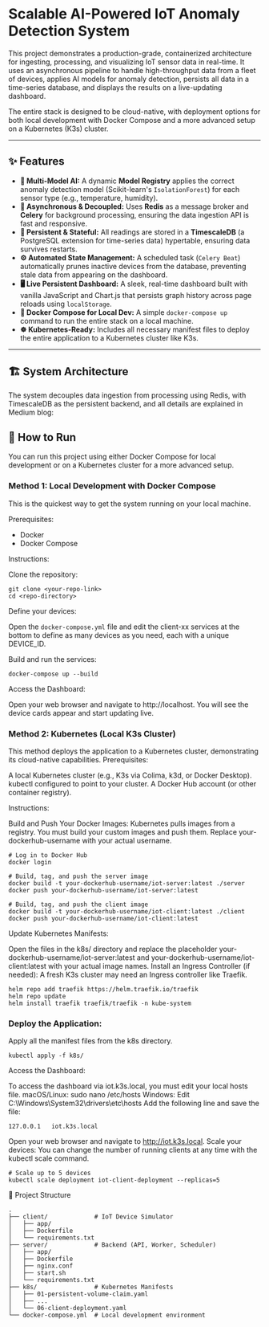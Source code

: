 # Scalable AI-Powered IoT Anomaly Detection System

This project demonstrates a production-grade, containerized architecture for ingesting, processing, and visualizing IoT sensor data in real-time. It uses an asynchronous pipeline to handle high-throughput data from a fleet of devices, applies AI models for anomaly detection, persists all data in a time-series database, and displays the results on a live-updating dashboard.

The entire stack is designed to be cloud-native, with deployment options for both local development with Docker Compose and a more advanced setup on a Kubernetes (K3s) cluster.

---

## ✨ Features

*   **🤖 Multi-Model AI:** A dynamic **Model Registry** applies the correct anomaly detection model (Scikit-learn's `IsolationForest`) for each sensor type (e.g., temperature, humidity).
*   **🚀 Asynchronous & Decoupled:** Uses **Redis** as a message broker and **Celery** for background processing, ensuring the data ingestion API is fast and responsive.
*   **💾 Persistent & Stateful:** All readings are stored in a **TimescaleDB** (a PostgreSQL extension for time-series data) hypertable, ensuring data survives restarts.
*   **⚙️ Automated State Management:** A scheduled task (`Celery Beat`) automatically prunes inactive devices from the database, preventing stale data from appearing on the dashboard.
*   **🖥️ Live Persistent Dashboard:** A sleek, real-time dashboard built with vanilla JavaScript and Chart.js that persists graph history across page reloads using `localStorage`.
*   **🐳 Docker Compose for Local Dev:** A simple `docker-compose up` command to run the entire stack on a local machine.
*   **☸️ Kubernetes-Ready:** Includes all necessary manifest files to deploy the entire application to a Kubernetes cluster like K3s.

---

## 🏗️ System Architecture

The system decouples data ingestion from processing using Redis, with TimescaleDB as the persistent backend, and all details are explained in Medium blog:


## 🚀 How to Run

You can run this project using either Docker Compose for local development or on a Kubernetes cluster for a more advanced setup.

### Method 1: Local Development with Docker Compose
This is the quickest way to get the system running on your local machine.

Prerequisites:

- Docker
- Docker Compose

Instructions:

Clone the repository:

```
git clone <your-repo-link>
cd <repo-directory>
```

Define your devices:

Open the `docker-compose.yml` file and edit the client-xx services at the bottom to define as many devices as you need, each with a unique DEVICE_ID.

Build and run the services:

```
docker-compose up --build
```

Access the Dashboard:

Open your web browser and navigate to http://localhost. You will see the device cards appear and start updating live.

### Method 2: Kubernetes (Local K3s Cluster)

This method deploys the application to a Kubernetes cluster, demonstrating its cloud-native capabilities.
Prerequisites:

A local Kubernetes cluster (e.g., K3s via Colima, k3d, or Docker Desktop). kubectl configured to point to your cluster. A Docker Hub account (or other container registry).

Instructions:

Build and Push Your Docker Images:
Kubernetes pulls images from a registry. You must build your custom images and push them. Replace your-dockerhub-username with your actual username.

```
# Log in to Docker Hub
docker login

# Build, tag, and push the server image
docker build -t your-dockerhub-username/iot-server:latest ./server
docker push your-dockerhub-username/iot-server:latest

# Build, tag, and push the client image
docker build -t your-dockerhub-username/iot-client:latest ./client
docker push your-dockerhub-username/iot-client:latest

```

Update Kubernetes Manifests:

Open the files in the k8s/ directory and replace the placeholder your-dockerhub-username/iot-server:latest and your-dockerhub-username/iot-client:latest with your actual image names.
Install an Ingress Controller (if needed):
A fresh K3s cluster may need an Ingress controller like Traefik.


```
helm repo add traefik https://helm.traefik.io/traefik
helm repo update
helm install traefik traefik/traefik -n kube-system
```

### Deploy the Application:

Apply all the manifest files from the k8s directory.
```
kubectl apply -f k8s/
```
Access the Dashboard:

To access the dashboard via iot.k3s.local, you must edit your local hosts file.
macOS/Linux: sudo nano /etc/hosts
Windows: Edit C:\Windows\System32\drivers\etc\hosts
Add the following line and save the file:

```
127.0.0.1   iot.k3s.local
```

Open your web browser and navigate to http://iot.k3s.local.
Scale your devices:
You can change the number of running clients at any time with the kubectl scale command.

```
# Scale up to 5 devices
kubectl scale deployment iot-client-deployment --replicas=5
```

📂 Project Structure
```
.
├── client/             # IoT Device Simulator
│   ├── app/
│   ├── Dockerfile
│   └── requirements.txt
├── server/             # Backend (API, Worker, Scheduler)
│   ├── app/
│   ├── Dockerfile
│   ├── nginx.conf
│   ├── start.sh
│   └── requirements.txt
├── k8s/                # Kubernetes Manifests
│   ├── 01-persistent-volume-claim.yaml
│   ├── ...
│   └── 06-client-deployment.yaml
└── docker-compose.yml  # Local development environment
```

